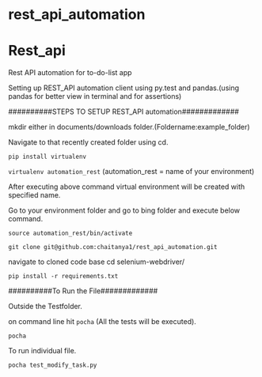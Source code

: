 # rest_api_automation

# Rest_api

Rest API automation for to-do-list app



Setting up REST_API automation client using py.test and pandas.(using pandas for better view in terminal and for assertions)



##########STEPS TO SETUP REST_API automation#############



mkdir either in documents/downloads folder.(Foldername:example_folder)



Navigate to that recently created folder using cd.



```pip install virtualenv```



```virtualenv automation_rest``` (automation_rest = name of your environment) 



After executing above command virtual environment will be created with specified name.



Go to your environment folder and go to bing folder and execute below command.



```source automation_rest/bin/activate```



```git clone git@github.com:chaitanya1/rest_api_automation.git```



navigate to cloned code base cd selenium-webdriver/



```pip install -r requirements.txt```



##########To Run the File#############



Outside the Testfolder.

on command line hit ```pocha``` (All the tests will be executed).

```pocha```

To run individual file.

```pocha test_modify_task.py```








